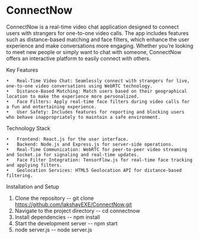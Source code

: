 # ConnectNow

ConnectNow is a real-time video chat application designed to connect users with strangers for one-to-one video calls. The app includes features such as distance-based matching and face filters, which enhance the user experience and make conversations more engaging. Whether you’re looking to meet new people or simply want to chat with someone, ConnectNow offers an interactive platform to easily connect with others.

Key Features

	•	Real-Time Video Chat: Seamlessly connect with strangers for live, one-to-one video conversations using WebRTC technology.
	•	Distance-Based Matching: Match users based on their geographical location to make the experience more personalized.
	•	Face Filters: Apply real-time face filters during video calls for a fun and entertaining experience.
	•	User Safety: Includes features for reporting and blocking users who behave inappropriately to maintain a safe environment.

Technology Stack

	•	Frontend: React.js for the user interface.
	•	Backend: Node.js and Express.js for server-side operations.
	•	Real-Time Communication: WebRTC for peer-to-peer video streaming and Socket.io for signaling and real-time updates.
	•	Face Filter Integration: TensorFlow.js for real-time face tracking and applying filters.
	•	Geolocation Services: HTML5 Geolocation API for distance-based filtering.

Installation and Setup


  1. Clone the repository
     -- git clone https://github.com/lakshayEXE/ConnectNow.git 
  2.	Navigate to the project directory
     -- cd connectnow
  3. Install dependencies
     -- npm install
  4. Start the development server
     -- npm start
  5. node server.js
     -- node server.js
